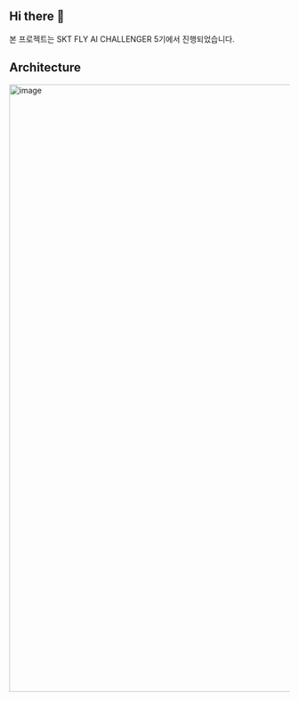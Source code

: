 ## Hi there 👋

<!--

**Here are some ideas to get you started:**

🙋‍♀️ A short introduction - what is your organization all about?
🌈 Contribution guidelines - how can the community get involved?
👩‍💻 Useful resources - where can the community find your docs? Is there anything else the community should know?
🍿 Fun facts - what does your team eat for breakfast?
🧙 Remember, you can do mighty things with the power of [Markdown](https://docs.github.com/github/writing-on-github/getting-started-with-writing-and-formatting-on-github/basic-writing-and-formatting-syntax)
-->


본 프로젝트는 SKT FLY AI CHALLENGER 5기에서 진행되었습니다.

## Architecture
<img width="1091" alt="image" src="https://github.com/user-attachments/assets/75b5fddb-b205-46fa-b4ed-abe03aa24b6f">


